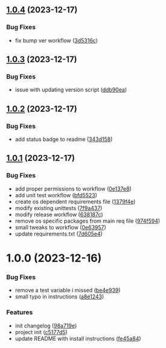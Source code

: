 ## [1.0.4](https://github.com/notzune/habit-tracker/compare/v1.0.3...v1.0.4) (2023-12-17)


### Bug Fixes

* fix bump ver workflow ([3d5316c](https://github.com/notzune/habit-tracker/commit/3d5316cf082d041afa4ebd66745aea84666581f4))

## [1.0.3](https://github.com/notzune/habit-tracker/compare/v1.0.2...v1.0.3) (2023-12-17)


### Bug Fixes

* issue with updating version script ([ddb90ea](https://github.com/notzune/habit-tracker/commit/ddb90ea211c890c962bb1b1662244edb5917a025))

## [1.0.2](https://github.com/notzune/habit-tracker/compare/v1.0.1...v1.0.2) (2023-12-17)


### Bug Fixes

* add status badge to readme ([343d158](https://github.com/notzune/habit-tracker/commit/343d158f4e236af88d2f13b3e5088279177457bd))

## [1.0.1](https://github.com/notzune/habit-tracker/compare/v1.0.0...v1.0.1) (2023-12-17)


### Bug Fixes

* add proper permissions to workflow ([0e137e8](https://github.com/notzune/habit-tracker/commit/0e137e8bbc29bc25aa3c491e73be9779c11bc810))
* add unit test workflow ([bfd5523](https://github.com/notzune/habit-tracker/commit/bfd5523bb6b8a1369d39fc62d2ecee3e852b6e57))
* create os dependent requirements file ([1379f4e](https://github.com/notzune/habit-tracker/commit/1379f4ea7ebe678f80760b4d6b883831aa222d1b))
* modify existing unittests ([7f9a437](https://github.com/notzune/habit-tracker/commit/7f9a43799d9892f87a26c97992b2ecff5275ec43))
* modify release workflow ([638187c](https://github.com/notzune/habit-tracker/commit/638187cb1cdff6f06c53125af79db697f7e7df09))
* remove os specific packages from main req file ([974f594](https://github.com/notzune/habit-tracker/commit/974f5940bad815fb04a4c881c03af4d5b32628cc))
* small tweaks to workflow ([0e63957](https://github.com/notzune/habit-tracker/commit/0e639579f68e24b6fee77f8a4ff8aebd6fd0f95a))
* update requirements.txt ([7d605e4](https://github.com/notzune/habit-tracker/commit/7d605e4b2967c4a859b0355cccce95cb1c88ddbb))

# 1.0.0 (2023-12-16)


### Bug Fixes

* remove a test variable i missed ([be4e939](https://github.com/notzune/habit-tracker/commit/be4e939a3c15ea865c22d1debf8c3e2550e5e2cc))
* small typo in instructions ([a8e1243](https://github.com/notzune/habit-tracker/commit/a8e1243b5261dc18670ba285126fa0fd52dcbcdb))


### Features

* init changelog ([98a719e](https://github.com/notzune/habit-tracker/commit/98a719eae9aceb0d6a0524a0bf89bee8c5f270d0))
* project init ([c5177d5](https://github.com/notzune/habit-tracker/commit/c5177d585883d7571f575a151cda1d75099eb0ad))
* update README with install instructions ([fe45a84](https://github.com/notzune/habit-tracker/commit/fe45a84b9a3fd586454d63771a909c0363188cdd))
